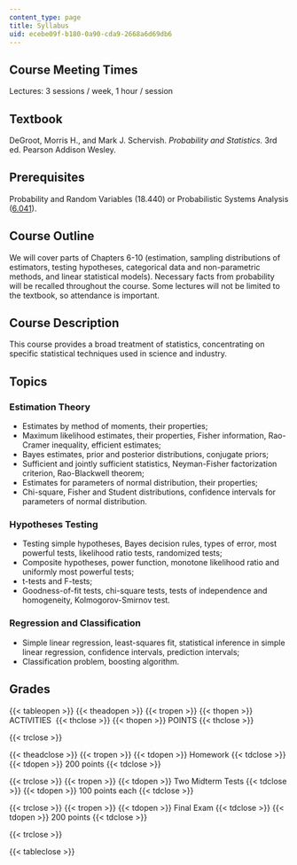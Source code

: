 ```yaml
---
content_type: page
title: Syllabus
uid: ecebe09f-b180-0a90-cda9-2668a6d69db6
---
```


Course Meeting Times
--------------------

Lectures: 3 sessions / week, 1 hour / session

Textbook
--------

DeGroot, Morris H., and Mark J. Schervish. _Probability and Statistics._ 3rd ed. Pearson Addison Wesley.

Prerequisites
-------------

Probability and Random Variables (18.440) or Probabilistic Systems Analysis ([6.041](/courses/6-041-probabilistic-systems-analysis-and-applied-probability-spring-2006)).

Course Outline
--------------

We will cover parts of Chapters 6-10 (estimation, sampling distributions of estimators, testing hypotheses, categorical data and non-parametric methods, and linear statistical models). Necessary facts from probability will be recalled throughout the course. Some lectures will not be limited to the textbook, so attendance is important.

Course Description
------------------

This course provides a broad treatment of statistics, concentrating on specific statistical techniques used in science and industry.

Topics
------

### Estimation Theory

*   Estimates by method of moments, their properties;
*   Maximum likelihood estimates, their properties, Fisher information, Rao-Cramer inequality, efficient estimates;
*   Bayes estimates, prior and posterior distributions, conjugate priors;
*   Sufficient and jointly sufficient statistics, Neyman-Fisher factorization criterion, Rao-Blackwell theorem;
*   Estimates for parameters of normal distribution, their properties;
*   Chi-square, Fisher and Student distributions, confidence intervals for parameters of normal distribution.

### Hypotheses Testing

*   Testing simple hypotheses, Bayes decision rules, types of error, most powerful tests, likelihood ratio tests, randomized tests;
*   Composite hypotheses, power function, monotone likelihood ratio and uniformly most powerful tests;
*   t-tests and F-tests;
*   Goodness-of-fit tests, chi-square tests, tests of independence and homogeneity, Kolmogorov-Smirnov test.

### Regression and Classification

*   Simple linear regression, least-squares fit, statistical inference in simple linear regression, confidence intervals, prediction intervals;
*   Classification problem, boosting algorithm.

Grades
------

{{< tableopen >}}
{{< theadopen >}}
{{< tropen >}}
{{< thopen >}}
ACTIVITIES 
{{< thclose >}}
{{< thopen >}}
POINTS
{{< thclose >}}

{{< trclose >}}

{{< theadclose >}}
{{< tropen >}}
{{< tdopen >}}
Homework
{{< tdclose >}}
{{< tdopen >}}
200 points
{{< tdclose >}}

{{< trclose >}}
{{< tropen >}}
{{< tdopen >}}
Two Midterm Tests
{{< tdclose >}}
{{< tdopen >}}
100 points each
{{< tdclose >}}

{{< trclose >}}
{{< tropen >}}
{{< tdopen >}}
Final Exam
{{< tdclose >}}
{{< tdopen >}}
200 points
{{< tdclose >}}

{{< trclose >}}

{{< tableclose >}}